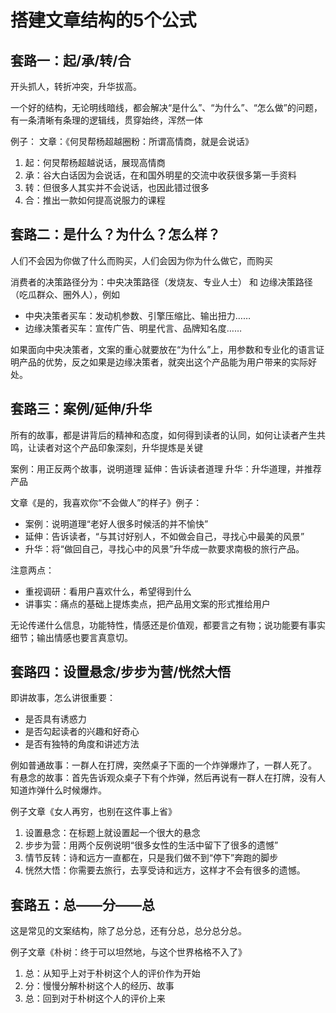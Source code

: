 # 搭建文章结构的5个公式

## 套路一：起/承/转/合

开头抓人，转折冲突，升华拔高。

一个好的结构，无论明线暗线，都会解决“是什么”、“为什么”、“怎么做”的问题，有一条清晰有条理的逻辑线，贯穿始终，浑然一体

例子：
文章：《何炅帮杨超越圈粉：所谓高情商，就是会说话》
1. 起：何炅帮杨超越说话，展现高情商
2. 承：谷大白话因为会说话，在和国外明星的交流中收获很多第一手资料
3. 转：但很多人其实并不会说话，也因此错过很多
4. 合：推出一款如何提高说服力的课程

## 套路二：是什么？为什么？怎么样？

人们不会因为你做了什么而购买，人们会因为你为什么做它，而购买

消费者的决策路径分为：中央决策路径（发烧友、专业人士） 和 边缘决策路径（吃瓜群众、圈外人），例如
+ 中央决策者买车：发动机参数、引擎压缩比、输出扭力……
+ 边缘决策者买车：宣传广告、明星代言、品牌知名度……

如果面向中央决策者，文案的重心就要放在“为什么”上，用参数和专业化的语言证明产品的优势，反之如果是边缘决策者，就突出这个产品能为用户带来的实际好处。


## 套路三：案例/延伸/升华

所有的故事，都是讲背后的精神和态度，如何得到读者的认同，如何让读者产生共鸣，让读者对这个产品印象深刻，升华提炼是关键

案例：用正反两个故事，说明道理
延伸：告诉读者道理
升华：升华道理，并推荐产品

文章《是的，我喜欢你“不会做人”的样子》例子：
+ 案例：说明道理“老好人很多时候活的并不愉快”
+ 延伸：告诉读者，“与其讨好别人，不如做会自己，寻找心中最美的风景”
+ 升华：将“做回自己，寻找心中的风景”升华成一款要求南极的旅行产品。

注意两点：
+ 重视调研：看用户喜欢什么，希望得到什么
+ 讲事实：痛点的基础上提炼卖点，把产品用文案的形式推给用户

无论传递什么信息，功能特性，情感还是价值观，都要言之有物；说功能要有事实细节；输出情感也要言真意切。

## 套路四：设置悬念/步步为营/恍然大悟


即讲故事，怎么讲很重要：
+ 是否具有诱惑力
+ 是否勾起读者的兴趣和好奇心
+ 是否有独特的角度和讲述方法

例如普通故事：一群人在打牌，突然桌子下面的一个炸弹爆炸了，一群人死了。
有悬念的故事：首先告诉观众桌子下有个炸弹，然后再说有一群人在打牌，没有人知道炸弹什么时候爆炸。

例子文章《女人再穷，也别在这件事上省》
1. 设置悬念：在标题上就设置起一个很大的悬念 
2. 步步为营：用两个反例说明“很多女性的生活中留下了很多的遗憾”
3. 情节反转：诗和远方一直都在，只是我们做不到“停下”奔跑的脚步
4. 恍然大悟：你需要去旅行，去享受诗和远方，这样才不会有很多的遗憾。

## 套路五：总——分——总

这是常见的文案结构，除了总分总，还有分总，总分总分总。

例子文章《朴树：终于可以坦然地，与这个世界格格不入了》
1. 总：从知乎上对于朴树这个人的评价作为开始
2. 分：慢慢分解朴树这个人的经历、故事
3. 总：回到对于朴树这个人的评价上来